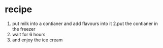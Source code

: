 # recipe
1. put milk into a contianer and add flavours into it 
2.put the contianer in the freezer
3. wait for 6 hours
4. and enjoy the ice cream
